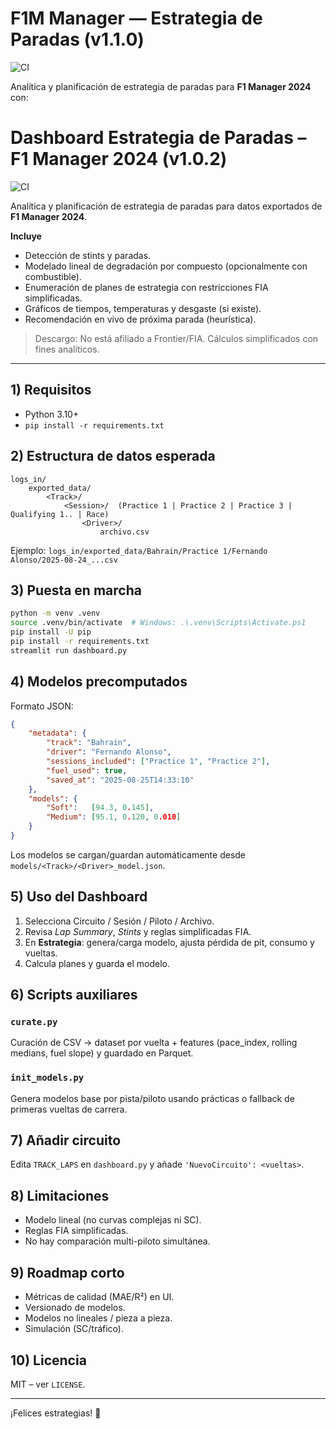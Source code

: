 # F1M Manager — Estrategia de Paradas (v1.1.0)

![CI](https://github.com/doski2/f1_pitstop/actions/workflows/ci.yml/badge.svg)

Analítica y planificación de estrategia de paradas para **F1 Manager 2024** con:
# Dashboard Estrategia de Paradas – F1 Manager 2024 (v1.0.2)

![CI](https://github.com/doski2/f1_pitstop/actions/workflows/ci.yml/badge.svg)

Analítica y planificación de estrategia de paradas para datos exportados de **F1 Manager 2024**.

**Incluye**
- Detección de stints y paradas.
- Modelado lineal de degradación por compuesto (opcionalmente con combustible).
- Enumeración de planes de estrategia con restricciones FIA simplificadas.
- Gráficos de tiempos, temperaturas y desgaste (si existe).
- Recomendación en vivo de próxima parada (heurística).

> Descargo: No está afiliado a Frontier/FIA. Cálculos simplificados con fines analíticos.

---
## 1) Requisitos
- Python 3.10+
- `pip install -r requirements.txt`

## 2) Estructura de datos esperada
```text
logs_in/
	exported_data/
		<Track>/
			<Session>/  (Practice 1 | Practice 2 | Practice 3 | Qualifying 1.. | Race)
				<Driver>/
					archivo.csv
```
Ejemplo: `logs_in/exported_data/Bahrain/Practice 1/Fernando Alonso/2025-08-24_...csv`

## 3) Puesta en marcha
```bash
python -m venv .venv
source .venv/bin/activate  # Windows: .\.venv\Scripts\Activate.ps1
pip install -U pip
pip install -r requirements.txt
streamlit run dashboard.py
```

## 4) Modelos precomputados
Formato JSON:
```json
{
	"metadata": {
		"track": "Bahrain",
		"driver": "Fernando Alonso",
		"sessions_included": ["Practice 1", "Practice 2"],
		"fuel_used": true,
		"saved_at": "2025-08-25T14:33:10"
	},
	"models": {
		"Soft":   [94.3, 0.145],
		"Medium": [95.1, 0.120, 0.010]
	}
}
```
Los modelos se cargan/guardan automáticamente desde `models/<Track>/<Driver>_model.json`.

## 5) Uso del Dashboard
1. Selecciona Circuito / Sesión / Piloto / Archivo.
2. Revisa *Lap Summary*, *Stints* y reglas simplificadas FIA.
3. En **Estrategia**: genera/carga modelo, ajusta pérdida de pit, consumo y vueltas.
4. Calcula planes y guarda el modelo.

## 6) Scripts auxiliares
### `curate.py`
Curación de CSV → dataset por vuelta + features (pace_index, rolling medians, fuel slope) y guardado en Parquet.

### `init_models.py`
Genera modelos base por pista/piloto usando prácticas o fallback de primeras vueltas de carrera.

## 7) Añadir circuito
Edita `TRACK_LAPS` en `dashboard.py` y añade `'NuevoCircuito': <vueltas>`.

## 8) Limitaciones
- Modelo lineal (no curvas complejas ni SC).
- Reglas FIA simplificadas.
- No hay comparación multi-piloto simultánea.

## 9) Roadmap corto
- Métricas de calidad (MAE/R²) en UI.
- Versionado de modelos.
- Modelos no lineales / pieza a pieza.
- Simulación (SC/tráfico).

## 10) Licencia
MIT – ver `LICENSE`.

---
¡Felices estrategias! 🏁
